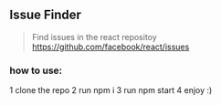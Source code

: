 ## Issue Finder
> Find issues in the react repositoy https://github.com/facebook/react/issues

### how to use:
1 clone the repo
2 run npm i 
3 run npm start
4 enjoy :)